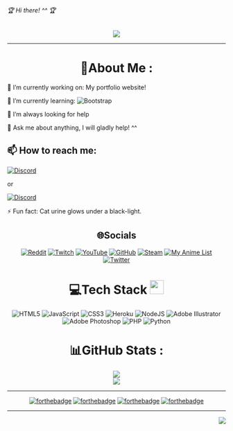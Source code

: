 ###### 🏆 Hi there! ^^ 🏆

  <p align="center">
  <a href="https://github.com/yuraaah/Yuraaah"><img src="https://readme-typing-svg.herokuapp.com?color=%2336BCF7&center=true&vCenter=true&lines=Hi%2C+welcome+to+my+Github+page.;I+am+Yura!;The+co-owner+of+Spectixen+Network.;also+a+web+dev,+game+dev,+bot+dev.;"></a>
</p>

---

<div align="center">

# 💫About Me :

  <div align="left">
🔭 I’m currently working on: My portfolio website!
  
🌱 I’m currently learning: ![Bootstrap](https://img.shields.io/badge/bootstrap-%23563D7C.svg?style=for-the-badge&logo=bootstrap&logoColor=white)

🤔 I’m always looking for help

💬 Ask me about anything, I will gladly help! ^^

## 📫 How to reach me:

[![Discord](https://img.shields.io/badge/Yura%232704-%237289DA.svg?style=for-the-badge&logo=discord&logoColor=white)](https://discord.com/users/274862758258802689)

<p> or </p>

[![Discord](https://img.shields.io/badge/Spectixen%20Network-%237289DA.svg?style=for-the-badge&logo=discord&logoColor=white)](https://discord.com/invite/H3ZBhtQ)

⚡ Fun fact: Cat urine glows under a black-light.

</div>

## 🌐Socials

[![Reddit](https://img.shields.io/badge/Reddit-%23FF4500.svg?logo=Reddit&logoColor=white)](https://reddit.com/user/CrazyBrumik) [![Twitch](https://img.shields.io/badge/Twitch-%239146FF.svg?logo=Twitch&logoColor=white)](https://www.twitch.tv/codeyura) [![YouTube](https://img.shields.io/badge/YouTube-%23FF0000.svg?logo=YouTube&logoColor=white)](https://www.youtube.com/channel/UCjh6PkH4sIuB1ddwRdI_rjg) [![GitHub](https://img.shields.io/badge/GitHub-100000?style=for-the-badge&logo=github&logoColor=white)](https://github.com/yuraaah) [![Steam](https://img.shields.io/badge/Steam-000000?style=for-the-badge&logo=steam&logoColor=white)](https://steamcommunity.com/id/crazybrumik) [![My Anime List](https://img.shields.io/badge/Myanimelist-2E51A2?style=for-the-badge&logo=myanimelist&logoColor=white)](https://www.anime-planet.com/users/Yuraaah) [![Twitter](https://img.shields.io/badge/Twitter-1DA1F2?style=for-the-badge&logo=twitter&logoColor=white)](https://twitter.com/CrazyBrumik)

# 💻Tech Stack <img src = "https://media2.giphy.com/media/QssGEmpkyEOhBCb7e1/giphy.gif?cid=ecf05e47a0n3gi1bfqntqmob8g9aid1oyj2wr3ds3mg700bl&rid=giphy.gif" width = 32px>

![HTML5](https://img.shields.io/badge/html5-%23E34F26.svg?style=for-the-badge&logo=html5&logoColor=white) ![JavaScript](https://img.shields.io/badge/javascript-%23323330.svg?style=for-the-badge&logo=javascript&logoColor=%23F7DF1E) ![CSS3](https://img.shields.io/badge/css3-%231572B6.svg?style=for-the-badge&logo=css3&logoColor=white) ![Heroku](https://img.shields.io/badge/heroku-%23430098.svg?style=for-the-badge&logo=heroku&logoColor=white) ![NodeJS](https://img.shields.io/badge/node.js-6DA55F?style=for-the-badge&logo=node.js&logoColor=white) ![Adobe Illustrator](https://img.shields.io/badge/adobeillustrator-%23FF9A00.svg?style=for-the-badge&logo=adobeillustrator&logoColor=white) ![Adobe Photoshop](https://img.shields.io/badge/adobephotoshop-%2331A8FF.svg?style=for-the-badge&logo=adobephotoshop&logoColor=white) ![PHP](https://img.shields.io/badge/PHP-777BB4?style=for-the-badge&logo=php&logoColor=white) ![Python](https://img.shields.io/badge/Python-FFD43B?style=for-the-badge&logo=python&logoColor=blue)

# 📊GitHub Stats :

![](https://github-readme-stats.vercel.app/api?username=yuraah&theme=onedark&hide_border=false&include_all_commits=false&count_private=false)<br/>
![](https://github-readme-streak-stats.herokuapp.com/?user=yuraaah&theme=onedark&hide_border=false)<br/>

---

[![forthebadge](https://forthebadge.com/images/badges/0-percent-optimized.svg)](https://forthebadge.com)
[![forthebadge](https://forthebadge.com/images/badges/60-percent-of-the-time-works-every-time.svg)](https://forthebadge.com)
[![forthebadge](https://forthebadge.com/images/badges/ctrl-c-ctrl-v.svg)](https://forthebadge.com)
[![forthebadge](https://forthebadge.com/images/badges/powered-by-coffee.svg)](https://forthebadge.com)

---

<div align="right">

![](https://komarev.com/ghpvc/?username=yuraaah&style=for-the-badge)

</div>
